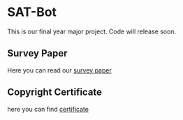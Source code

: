 # SAT-Bot
This is our final year major project. Code will release soon.
## Survey Paper 
Here you can read our [survey paper](https://www.ijrar.org/viewfull.php?&p_id=IJRAR24A2729)
## Copyright Certificate
here you can find [certificate](https://www.linkedin.com/feed/update/urn:li:activity:7162699330867470336?updateEntityUrn=urn%3Ali%3Afs_feedUpdate%3A%28V2%2Curn%3Ali%3Aactivity%3A7162699330867470336%29)
